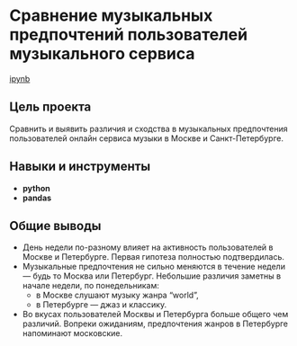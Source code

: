 # Сравнение музыкальных предпочтений пользователей музыкального сервиса 

[ipynb](https://github.com/annaberezhneva/Portfolio/blob/main/Yandex%20music%20project/yandex%20music%20project.ipynb)

## Цель проекта

Сравнить и выявить различия и сходства в музыкальных предпочтения пользователей онлайн сервиса музыки в Москве и Санкт-Петербурге.



## Навыки и инструменты

- **python**
- **pandas**


## Общие выводы

- День недели по-разному влияет на активность пользователей в Москве и Петербурге.
Первая гипотеза полностью подтвердилась.
- Музыкальные предпочтения не сильно меняются в течение недели — будь то Москва или Петербург. Небольшие различия заметны в начале недели, по понедельникам:
    - в Москве слушают музыку жанра “world”,
    - в Петербурге — джаз и классику.
- Во вкусах пользователей Москвы и Петербурга больше общего чем различий. Вопреки ожиданиям, предпочтения жанров в Петербурге напоминают московские.

